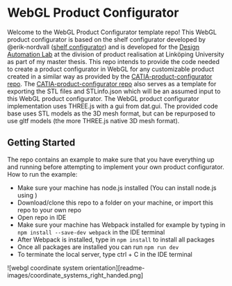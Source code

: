 # WebGL Product Configurator

Welcome to the WebGL Product Configurator template repo! This WebGL product configurator is based on the shelf configurator developed by @erik-nordvall ([shelf configurator](https://github.com/erik-nordvall/Shelf_Configurator)) and is developed for the [Design Automation Lab](https://liu.se/en/research/design-automation-lab) at the division of product realisation at Linköping University as part of my master thesis. This repo intends to provide the code needed to create a product configurator in WebGL for any customizable product created in a similar way as provided by the [CATIA-product-configurator repo](https://github.com/patrikdolsson/CATIA-product-configurator). The [CATIA-product-configurator repo](https://github.com/patrikdolsson/CATIA-product-configurator) also serves as a template for exporting the STL files and STLinfo.json which will be an assumed input to this WebGL product configurator. The WebGL product configurator implementation uses THREE.js with a gui from dat.gui. The provided code base uses STL models as the 3D mesh format, but can be repurposed to use gltf models (the more THREE.js native 3D mesh format).

## Getting Started

The repo contains an example to make sure that you have everything up and running before attempting to implement your own product configurator.
How to run the example:

-   Make sure your machine has node.js installed (You can install node.js using [](https://nodejs.org/en/download))
-   Download/clone this repo to a folder on your machine, or import this repo to your own repo
-   Open repo in IDE
-   Make sure your machine has Webpack installed for example by typing in `npm install --save-dev webpack` in the IDE terminal
-   After Webpack is installed, type in `npm install` to install all packages
-   Once all packages are installed you can run `npm run dev`
-   To terminate the local server, type ctrl + C in the IDE terminal

![webgl coordinate system orientation][readme-images/coordinate_systems_right_handed.png]
